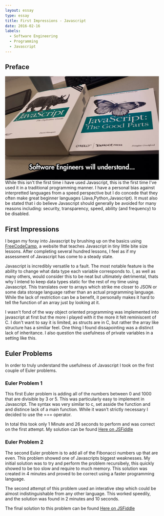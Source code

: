 ```yaml
---
layout: essay
type: essay
title: First Impressions - Javascript
date: 2016-02-16
labels:
  - Software Engineering
  - Programming
  - Javascript
---
```




## Preface

<img class="ui medium image" style="float:right;" src="../images/javaScript.jpg">
While this isn't the first time i have used Javascript, this is the first time I've used it in a traditional programming manner. I have a personal bias against interpretted languages from a speed perspective but I do concede that they often make great beginner languages (Java,Python,Javascript). It must also be stated that i do believe Javascript should generally be avoided for many reasons including: security, transparency, speed, ability (and frequency) to be disabled.


## First Impressions

I began my foray into Javascript by brushing up on the basics using [FreeCodeCamp](https://www.freecodecamp.com/), a website that teaches Javascript in tiny little bite size lessons. After completing several hundred lessons, I feel as if my assessment of Javascript has come to a steady state. 

Javascript is incredibly versatile to a fault. The most notable feature is the ability to change what data type each variable corresponds to. I, as well as many others, would consider this to be neat but ultimately detrimental, thats why I intend to keep data types static for the rest of my time using Javascript. This translates over to arrays which strike me closer to JSON or some data storage language rather than an actual programming language. While the lack of restriction can be a benefit, it personally makes it hard to tell the function of an array just by looking at it. 

I wasn't fond of the way object oriented programming was implemented into javascript at first but the more i played with it the more it felt reminiscent of C. I don't want to say it is limited, as structs are in C, but rather the array like structure has a similiar feel. One thing I found dissapointing was a distinct lack of inheritance. I also question the usefulness of private variables in a setting like this. 

## Euler Problems

In order to truly understand the usefulness of Javascript I took on the first couple of Euler problems. 

### Euler Problem 1

 This first Euler problem is adding all of the numbers between 0 and 1000 that are divisible by 3 or 5. This was particularly easy to implement in Javascript. The syntax was very similar to c, set asside the function and and distince lack of a main function. While it wasn't strictly necessary I decided to use the === operator. 
 
 In total this took only 1 Minute and 26 seconds to perform and was correct on the first attempt. My solution can be found [Here on JSFiddle](https://jsfiddle.net/jleech/7akb1hue/)

### Euler Problem 2

The second Euler problem is to add all of the Fibonacci numbers up that are even. This problem showed one of Javascripts biggest weaknesses. My initial solution was to try and perform the problem recursibely, this quickly showed to be too slow and require to much memory. This solution was created in 4 minutes and proved to be correct using a faster programming language.

The second attempt of this problem used an interative step which could be almost indistinguishable from any other language. This worked speedily, and the solution was found in 2 minutes and 10 seconds.

The final solution to this problem can be found [Here on JSFiddle](https://jsfiddle.net/jleech/ytbwu25L/)


